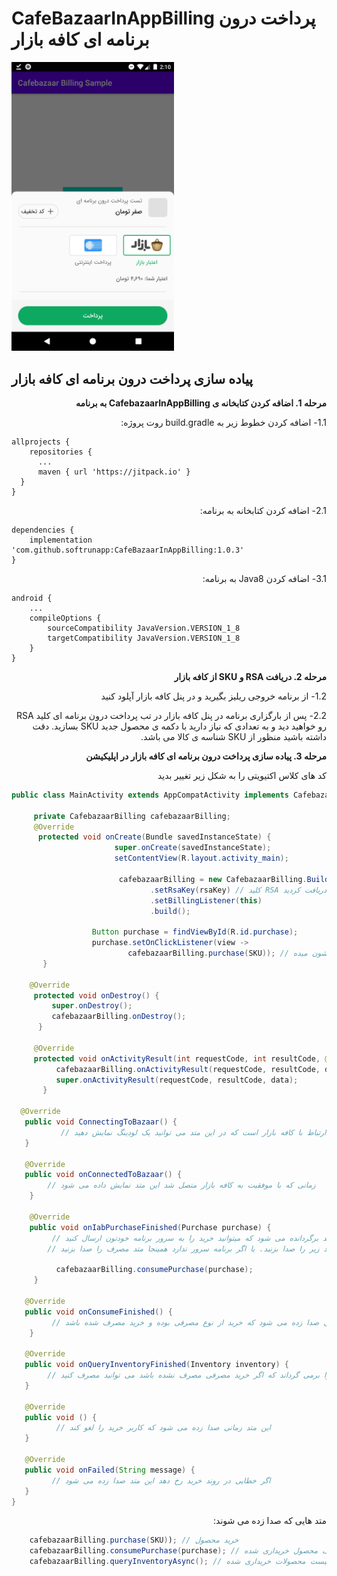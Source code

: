 # CafeBazaarInAppBilling   پرداخت درون برنامه ای کافه بازار

<img src="screen_shot_1.png" width="260" />


## پیاده سازی پرداخت درون برنامه ای کافه بازار 

<p dir="rtl"><b> مرحله 1. اضافه کردن کتابخانه ی CafebazaarInAppBilling به برنامه  </b></p>

<p dir="rtl">1.1- اضافه کردن خطوط زیر به build.gradle روت پروژه:</p>

    allprojects {
        repositories {
          ...
          maven { url 'https://jitpack.io' }
      }
    }

<p dir="rtl">2.1- اضافه کردن کتابخانه به برنامه:</p>

    dependencies {
        implementation 'com.github.softrunapp:CafeBazaarInAppBilling:1.0.3'
    }

<p dir="rtl"> 3.1- اضافه کردن Java8 به برنامه:</p>

    android {
        ...
        compileOptions {
            sourceCompatibility JavaVersion.VERSION_1_8
            targetCompatibility JavaVersion.VERSION_1_8
        }
    }




<p dir="rtl"> <b> مرحله 2. دریافت RSA و SKU از کافه بازار</b></p>


<p dir="rtl">1.2- از برنامه خروجی ریلیز بگیرید و در پنل کافه بازار آپلود کنید</p>
<p dir="rtl">2.2- پس از بارگزاری برنامه در پنل کافه بازار در تب پرداخت درون برنامه ای کلید RSA رو خواهید دید و به تعدادی که نیاز دارید با دکمه ی محصول جدید SKU بسازید. دقت داشته باشید منظور از SKU شناسه ی کالا می باشد.</p>

<p dir="rtl"> <b> مرحله 3. پیاده سازی پرداخت درون برنامه ای کافه بازار در اپلیکیشن </b></p>


<p dir="rtl">کد های کلاس اکتیویتی را به شکل زیر تغییر بدید</p>

```java
public class MainActivity extends AppCompatActivity implements CafebazaarBillingListener {
     
     private CafebazaarBilling cafebazaarBilling;
     @Override
      protected void onCreate(Bundle savedInstanceState) {
                       super.onCreate(savedInstanceState);
                       setContentView(R.layout.activity_main);
                       
                        cafebazaarBilling = new CafebazaarBilling.Builder(this)
                               .setRsaKey(rsaKey) // کلید RSA که در مرحله ی قبل دریافت کردید
                               .setBillingListener(this)
                               .build();

                  Button purchase = findViewById(R.id.purchase);
                  purchase.setOnClickListener(view -> 
                          cafebazaarBilling.purchase(SKU)); // این متد با استفاده از اس کا یو که از مرحله قبل دریافت کردید اقدام به ارتباط با کافه بازار و خرید محصول میکنه و دیالوگ خرید کافه بازار رو به کاربر نشون میده
       }

    @Override
     protected void onDestroy() {
         super.onDestroy();
         cafebazaarBilling.onDestroy(); 
      }

     @Override
     protected void onActivityResult(int requestCode, int resultCode, @Nullable Intent data) {
          cafebazaarBilling.onActivityResult(requestCode, resultCode, data);
          super.onActivityResult(requestCode, resultCode, data);
       }

  @Override
   public void ConnectingToBazaar() {
           // این متد زمانی صدا زده می شود که برنامه در شروع اجرای ارتباط با کافه بازار است که در این متد می توانید یک لودینگ نمایش دهید 
   }

   @Override
   public void onConnectedToBazaar() {
        // زمانی که با موفقیت به کافه بازار متصل شد این متد نمایش داده می شود
    }

    @Override
    public void onIabPurchaseFinished(Purchase purchase) {
         // زمانی که خرید با موفقیت انجام می شود خرید به این متد برگردانده می شود که میتوانید خرید را به سرور برنامه خودتون ارسال کنید 
        // اگر خرید شما از نوع مصرفی است باید خرید را مصرف کنید اگر به سرور ارسال میکنید در جواب برگشتی سرور متد زیر را صدا بزنید. یا اگر برنامه سرور ندارد همینجا متد مصرف را صدا بزنید:
              
          cafebazaarBilling.consumePurchase(purchase);
     }

   @Override
   public void onConsumeFinished() {
         // این متد زمانی صدا زده می شود که خرید از نوع مصرفی بوده و خرید مصرف شده باشد
    }

   @Override
   public void onQueryInventoryFinished(Inventory inventory) {
        // این متد خرید های کاربر را برمی گرداند که اگر خرید مصرفی مصرف نشده باشد می توانید مصرف کنید
   }

   @Override
   public void () {
          // این متد زمانی صدا زده می شود که کاربر خرید را لغو کند
   }

   @Override
   public void onFailed(String message) {
         // اگر خطایی در روند خرید رخ دهد این متد صدا زده می شود
   }
}
```

<p dir="rtl"> متد هایی که صدا زده می شوند:</p>

```java
    cafebazaarBilling.purchase(SKU)); // خرید محصول
    cafebazaarBilling.consumePurchase(purchase); // مصرف محصول خریداری شده
    cafebazaarBilling.queryInventoryAsync(); // لیست محصولات خریداری شده
```
